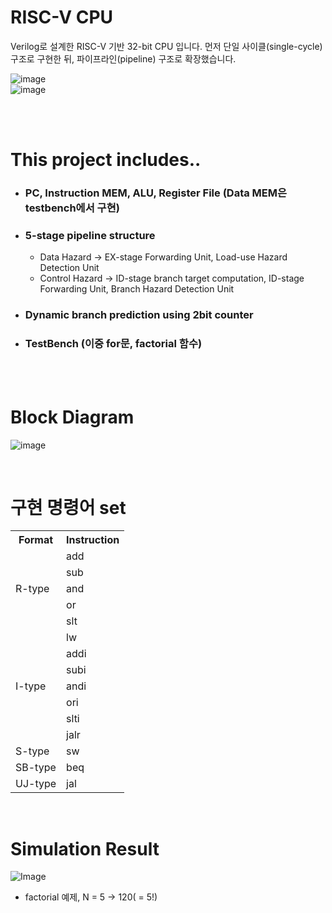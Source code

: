# RISC-V CPU
Verilog로 설계한 RISC-V 기반 32-bit CPU 입니다. 먼저 단일 사이클(single-cycle) 구조로 구현한 뒤, 파이프라인(pipeline) 구조로 확장했습니다.

![image](https://github.com/user-attachments/assets/401d86bc-3e93-45c7-9ae4-9be27bf55123)
<br/>
![image](https://github.com/user-attachments/assets/730dea67-d449-4975-a530-2a4e309f92b5)






<br/><br/>

# This project includes..
+ ### PC, Instruction MEM, ALU, Register File (Data MEM은 testbench에서 구현)
+ ### 5-stage pipeline structure
  + Data Hazard -> EX-stage Forwarding Unit, Load-use Hazard Detection Unit
  + Control Hazard -> ID-stage branch target computation, ID-stage Forwarding Unit, Branch Hazard Detection Unit
+ ### Dynamic branch prediction using 2bit counter
+ ### TestBench (이중 for문, factorial 함수)

<br/><br/>

# Block Diagram
![image](https://github.com/user-attachments/assets/21809222-f1fd-4055-8cce-6e37049a8fba)


<br/>

# 구현 명령어 set
<table>
  <tr>
    <th>Format</th>
    <th>Instruction</th>
  </tr>
  <tr>
    <td rowspan="5">R-type</td>
    <td>add</td>
  </tr>
  <tr>
    <td>sub</td>
  </tr>
  <tr>
    <td>and</td>
  </tr>
  <tr>
    <td>or</td>
  </tr>
  <tr>
    <td>slt</td>
  </tr>
  <tr>
    <td rowspan="7">I-type</td>
    <td>lw</td>
  </tr>
  <tr>
    <td>addi</td>
  </tr>
  <tr>
    <td>subi</td>
  </tr>
  <tr>
    <td>andi</td>
  </tr>
  <tr>
    <td>ori</td>
  </tr>
  <tr>
    <td>slti</td>
  </tr>
  <tr>
    <td>jalr</td>
  </tr>
  <tr>
    <td rowspan="1">S-type</td>
    <td>sw</td>
  </tr>
  <tr>
    <td rowspan="1">SB-type</td>
    <td>beq</td>
  </tr>
  <tr>
    <td rowspan="1">UJ-type</td>
    <td>jal</td>
  </tr>
</table>

<br/>

# Simulation Result
![Image](https://github.com/user-attachments/assets/9acf7ef1-58ce-4fd7-adab-f67b2ae1018f)


+ factorial 예제,  N = 5 -> 120( = 5!)

